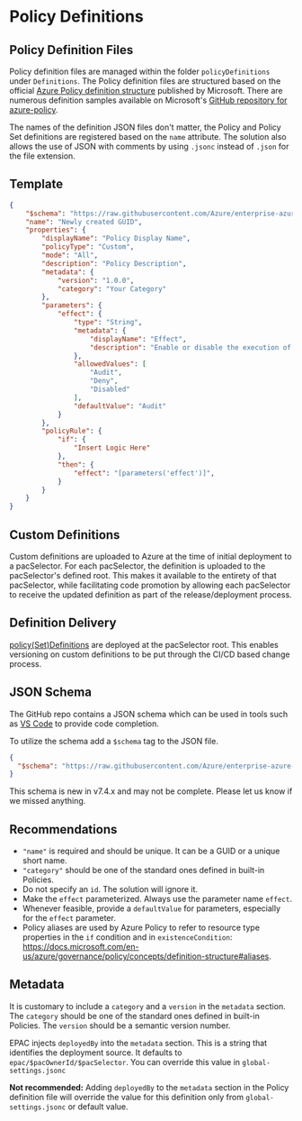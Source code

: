 # Policy Definitions

## Policy Definition Files

Policy definition files are managed within the folder `policyDefinitions` under `Definitions`.  The Policy definition files are structured based on the official [Azure Policy definition structure](https://docs.microsoft.com/en-us/azure/governance/policy/concepts/definition-structure) published by Microsoft. There are numerous definition samples available on Microsoft's [GitHub repository for azure-policy](https://github.com/Azure/azure-policy).

The names of the definition JSON files don't matter, the Policy and Policy Set definitions are registered based on the `name` attribute. The solution also allows the use of JSON with comments by using `.jsonc` instead of `.json` for the file extension.

## Template

```json
{
    "$schema": "https://raw.githubusercontent.com/Azure/enterprise-azure-policy-as-code/main/Schemas/policy-definition-schema.json",
    "name": "Newly created GUID",
    "properties": {
        "displayName": "Policy Display Name",
        "policyType": "Custom",
        "mode": "All",
        "description": "Policy Description",
        "metadata": {
            "version": "1.0.0",
            "category": "Your Category"
        },
        "parameters": {
            "effect": {
                "type": "String",
                "metadata": {
                    "displayName": "Effect",
                    "description": "Enable or disable the execution of the policy",
                },
                "allowedValues": [
                    "Audit",
                    "Deny",
                    "Disabled"
                ],
                "defaultValue": "Audit"
            }
        },
        "policyRule": {
            "if": {
                "Insert Logic Here"
            },
            "then": {
                "effect": "[parameters('effect')]",
            }
        }
    }
}
```

## Custom Definitions

Custom definitions are uploaded to Azure at the time of initial deployment to a pacSelector. For each pacSelector, the definition is uploaded to the pacSelector's defined root. This makes it available to the entirety of that pacSelector, while facilitating code promotion by allowing each pacSelector to receive the updated definition as part of the release/deployment process.

## Definition Delivery

[policy(Set)Definitions](https://learn.microsoft.com/en-us/azure/governance/policy/concepts/scope#definition-location) are deployed at the pacSelector root. This enables versioning on custom definitions to be put through the CI/CD based change process.

## JSON Schema

The GitHub repo contains a JSON schema which can be used in tools such as [VS Code](https://code.visualstudio.com/Docs/languages/json#_json-schemas-and-settings) to provide code completion.

To utilize the schema add a ```$schema``` tag to the JSON file.

```json
{
  "$schema": "https://raw.githubusercontent.com/Azure/enterprise-azure-policy-as-code/main/Schemas/policy-definition-schema.json"
}
```

This schema is new in v7.4.x and may not be complete. Please let us know if we missed anything.

## Recommendations

* `"name"` is required and should be unique. It can be a GUID or a unique short name.
* `"category"` should be one of the standard ones defined in built-in Policies.
* Do not specify an `id`. The solution will ignore it.
* Make the `effect` parameterized. Always use the parameter name `effect`.
* Whenever feasible, provide a `defaultValue` for parameters, especially for the `effect` parameter.
* Policy aliases are used by Azure Policy to refer to resource type properties in the `if` condition and in `existenceCondition`: <https://docs.microsoft.com/en-us/azure/governance/policy/concepts/definition-structure#aliases>.

## Metadata

It is customary to include a `category` and a `version` in the `metadata` section. The `category` should be one of the standard ones defined in built-in Policies. The `version` should be a semantic version number.

EPAC injects `deployedBy` into the `metadata` section. This is a string that identifies the deployment source. It defaults to `epac/$pacOwnerId/$pacSelector`. You can override this value in `global-settings.jsonc`

**Not recommended:** Adding `deployedBy` to the `metadata` section in the Policy definition file will override the value for this definition only from `global-settings.jsonc` or default value.
